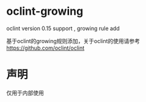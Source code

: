 # oclint-growing
oclint version 0.15 support , growing rule add

基于oclint的growing规则添加，关于oclint的使用请参考 https://github.com/oclint/oclint

# 声明

仅用于内部使用


